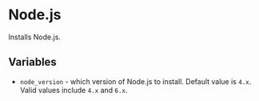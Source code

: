 # Node.js

Installs Node.js.

## Variables

* `node_version` - which version of Node.js to install. Default value is `4.x`. Valid values include `4.x` and `6.x`.